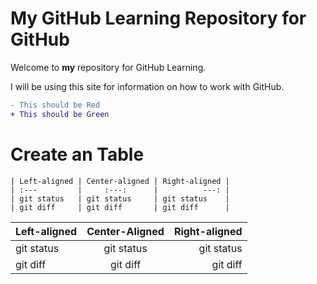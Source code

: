 


# My GitHub Learning Repository for GitHub

Welcome to **my** repository for GitHub Learning.

I will be using this site for information on how to work with GitHub.

``` diff
- This should be Red
+ This should be Green
```
# Create an Table

``` code
| Left-aligned | Center-aligned | Right-aligned |
| :---         |     :---:      |          ---: |
| git status   | git status     | git status    |
| git diff     | git diff       | git diff      |
```
| Left-aligned | Center-Aligned | Right-aligned | 
| :---         |     :---:      |          ---: |
| git status   | git status     | git status    |
| git diff     | git diff       | git diff      |
